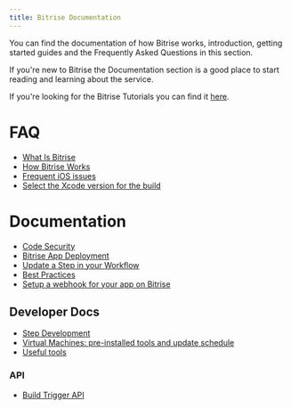 ```yaml
---
title: Bitrise Documentation
---
```


You can find the documentation of how Bitrise works,
introduction, getting started guides
and the Frequently Asked Questions in this section.

If you're new to Bitrise the Documentation section
is a good place to start reading and learning about the service.

If you're looking for the Bitrise Tutorials you can find
it [here](/tutorials/index.html).

# FAQ

* [What Is Bitrise](/docs/what-is-bitrise.html)
* [How Bitrise Works](/docs/how-bitrise-works.html)
* [Frequent iOS issues](/docs/frequent-ios-issues.html)
* [Select the Xcode version for the build](/docs/select-xcode-version.html)

# Documentation

* [Code Security](/docs/code-security.html)
* [Bitrise App Deployment](/docs/bitrise-app-deployment.html)
* [Update a Step in your Workflow](/docs/step-update.html)
* [Best Practices](/docs/best-practices.html)
* [Setup a webhook for your app on Bitrise](/docs/setup-webhook.html)

## Developer Docs

* [Step Development](/docs/step-dev.html)
* [Virtual Machines: pre-installed tools and update schedule](/docs/virtual-machine-updates.html)
* [Useful tools](/docs/useful_tools.html)

### API

* [Build Trigger API](/docs/api/build-trigger-api.html)
